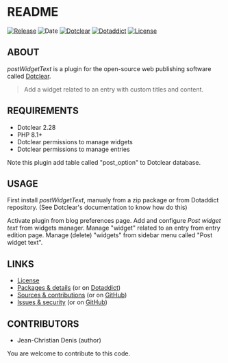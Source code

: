 # README

[![Release](https://img.shields.io/badge/release-2023.10.20-a2cbe9.svg)](https://git.dotclear.watch/JcDenis/postWidgetText/releases)
![Date](https://img.shields.io/badge/date-2023.10.20-c44d58.svg)
[![Dotclear](https://img.shields.io/badge/dotclear-v2.28-137bbb.svg)](https://fr.dotclear.org/download)
[![Dotaddict](https://img.shields.io/badge/dotaddict-official-9ac123.svg)](https://plugins.dotaddict.org/dc2/details/postWidgetText)
[![License](https://img.shields.io/badge/license-GPL--2.0-ececec.svg)](https://git.dotclear.watch/JcDenis/postWidgetText/src/branch/master/LICENSE)

## ABOUT

_postWidgetText_ is a plugin for the open-source web publishing software called [Dotclear](https://www.dotclear.org).

> Add a widget related to an entry with custom titles and content.

## REQUIREMENTS

* Dotclear 2.28
* PHP 8.1+
* Dotclear permissions to manage widgets
* Dotclear permissions to manage entries

Note this plugin add table called "post_option" to Dotclear database.

## USAGE

First install _postWidgetText_, manualy from a zip package or from 
Dotaddict repository. (See Dotclear's documentation to know how do this)

Activate plugin from blog preferences page.
Add and configure _Post widget text_ from widgets manager.
Manage "widget" related to an entry from entry edition page.
Manage (delete) "widgets" from sidebar menu called "Post widget text".

## LINKS

* [License](https://git.dotclear.watch/JcDenis/postWidgetText/src/branch/master/LICENSE)
* [Packages & details](https://git.dotclear.watch/JcDenis/postWidgetText/releases) (or on [Dotaddict](https://plugins.dotaddict.org/dc2/details/postWidgetText))
* [Sources & contributions](https://git.dotclear.watch/JcDenis/postWidgetText) (or on [GitHub](https://github.com/JcDenis/postWidgetText))
* [Issues & security](https://git.dotclear.watch/JcDenis/postWidgetText/issues) (or on [GitHub](https://github.com/JcDenis/postWidgetText/issues))

## CONTRIBUTORS

* Jean-Christian Denis (author)

You are welcome to contribute to this code.
